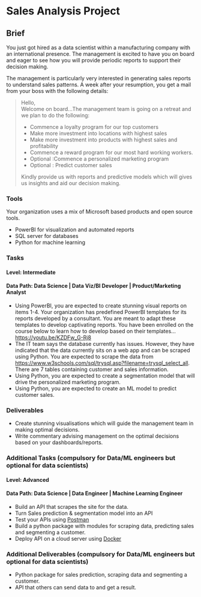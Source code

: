 # Sales Analysis Project

## Brief
You just got hired as a data scientist within a manufacturing company with an international presence.
The management is excited to have you on board and eager to see how you will provide periodic reports to support their decision making.

The management is particularly very interested in generating sales reports to understand sales patterns. A week after your resumption, you get a mail from your boss with the following details:

> Hello,
> <br>
> Welcome on board...The management team is going on a retreat and we plan to do the following:
>
> - Commence a loyalty program for our top customers
> - Make more investment into locations with highest sales
> - Make more investment into products with highest sales and profitability 
> - Commence a reward program for our most hard working workers.
> - Optional :Commence a personalized marketing program
> - Optional : Predict customer sales
> 
> Kindly provide us with reports and predictive models which will gives us insights and aid our decision making. 


### Tools
Your organization uses a mix of Microsoft based products and open source tools.
- PowerBI for visualization and automated reports
- SQL server for databases
- Python for machine learning 

### Tasks
#### Level: Intermediate
#### Data Path: Data Science | Data Viz/BI Developer | Product/Marketing Analyst
- Using PowerBI, you are expected to create stunning visual reports on items 1-4. Your organization has predefined PowerBI templates for its reports developed by a consultant. You are meant to adapt these templates to develop captivating reports. You have been enrolled on the course below to learn how to develop based on their templates... https://youtu.be/KZDFw_G-Rj8
- The IT team says the database currently has issues. However, they have indicated that the data currently sits on a web app and can be scraped using Python. You are expected to scrape the data from https://www.w3schools.com/sql/trysql.asp?filename=trysql_select_all. There are 7 tables containing customer and sales information.
- Using Python, you are expected to create a segmentation model that will drive the personalized marketing program.
- Using Python, you are expected to create an ML model to predict customer sales.

### Deliverables
- Create stunning visualisations which will guide the management team in making optimal decisions.
- Write commentary advising management on the optimal decisions based on your dashboards/reports.

### Additional Tasks (compulsory for Data/ML engineers but optional for data scientists)
#### Level: Advanced 
#### Data Path: Data Science | Data Engineer | Machine Learning Engineer
- Build an API that scrapes the site for the data.
- Turn Sales prediction & segmentation model into an API
- Test your APIs using [Postman](https://www.postman.com/)
- Build a python package with modules for scraping data, predicting sales and segmenting a customer.
- Deploy API on a cloud server using [Docker](https://www.docker.com/)


### Additional Deliverables (compulsory for Data/ML engineers but optional for data scientists)
- Python package for sales prediction, scraping data and segmenting a customer.
- API that others can send data to and get a result.



